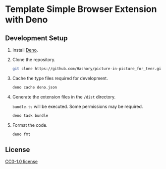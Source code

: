 # Template Simple Browser Extension with Deno

## Development Setup

1. Install [Deno](https://deno.land/).

1. Clone the repository.

   ```sh
   git clone https://github.com/Hashory/picture-in-picture_for_tver.git
   ```

1. Cache the type files required for development.

   ```sh
   deno cache deno.json
   ```

1. Generate the extension files in the `/dist` directory.

   `bundle.ts` will be executed. Some permissions may be required.

   ```sh
   deno task bundle
   ```

1. Format the code.

   ```sh
   deno fmt
   ```

## License

[CC0-1.0 license](LICENSE)
